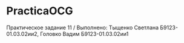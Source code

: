 # PracticaOCG
Практическое задание 11 /
Выполнено: Тыщенко Светлана Б9123-01.03.02ии2, Головко Вадим Б9123-01.03.02ии1
